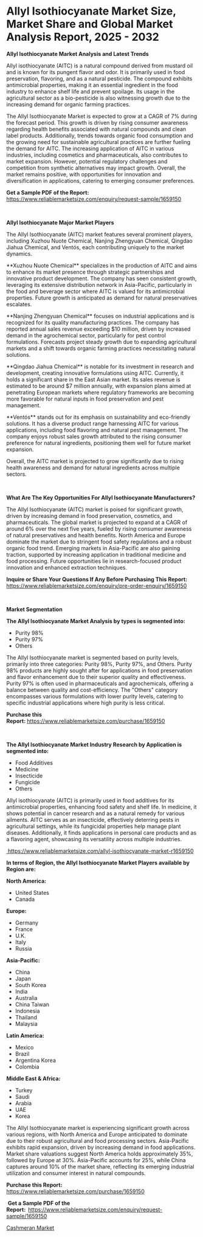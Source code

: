 <p><h1>Allyl Isothiocyanate Market Size, Market Share and Global Market Analysis Report, 2025 - 2032</h1></p><p><strong>Allyl Isothiocyanate Market Analysis and Latest Trends</strong></p>
<p><p>Allyl isothiocyanate (AITC) is a natural compound derived from mustard oil and is known for its pungent flavor and odor. It is primarily used in food preservation, flavoring, and as a natural pesticide. The compound exhibits antimicrobial properties, making it an essential ingredient in the food industry to enhance shelf life and prevent spoilage. Its usage in the agricultural sector as a bio-pesticide is also witnessing growth due to the increasing demand for organic farming practices. </p><p>The Allyl Isothiocyanate Market is expected to grow at a CAGR of 7% during the forecast period. This growth is driven by rising consumer awareness regarding health benefits associated with natural compounds and clean label products. Additionally, trends towards organic food consumption and the growing need for sustainable agricultural practices are further fueling the demand for AITC. The increasing application of AITC in various industries, including cosmetics and pharmaceuticals, also contributes to market expansion. However, potential regulatory challenges and competition from synthetic alternatives may impact growth. Overall, the market remains positive, with opportunities for innovation and diversification in applications, catering to emerging consumer preferences.</p></p>
<p><strong>Get a Sample PDF of the Report:&nbsp;</strong> <a href="https://www.reliablemarketsize.com/enquiry/request-sample/1659150?utm_campaign=3169&utm_medium=2&utm_source=Github&utm_content=ia&utm_term=31032025&utm_id=allyl-isothiocyanate">https://www.reliablemarketsize.com/enquiry/request-sample/1659150</a></p>
<p>&nbsp;</p>
<p><strong>Allyl Isothiocyanate Major Market Players</strong></p>
<p><p>The Allyl Isothiocyanate (AITC) market features several prominent players, including Xuzhou Nuote Chemical, Nanjing Zhengyuan Chemical, Qingdao Jiahua Chemical, and Ventós, each contributing uniquely to the market dynamics.</p><p>**Xuzhou Nuote Chemical** specializes in the production of AITC and aims to enhance its market presence through strategic partnerships and innovative product development. The company has seen consistent growth, leveraging its extensive distribution network in Asia-Pacific, particularly in the food and beverage sector where AITC is valued for its antimicrobial properties. Future growth is anticipated as demand for natural preservatives escalates.</p><p>**Nanjing Zhengyuan Chemical** focuses on industrial applications and is recognized for its quality manufacturing practices. The company has reported annual sales revenue exceeding $10 million, driven by increased demand in the agrochemical sector, particularly for pest control formulations. Forecasts project steady growth due to expanding agricultural markets and a shift towards organic farming practices necessitating natural solutions.</p><p>**Qingdao Jiahua Chemical** is notable for its investment in research and development, creating innovative formulations using AITC. Currently, it holds a significant share in the East Asian market. Its sales revenue is estimated to be around $7 million annually, with expansion plans aimed at penetrating European markets where regulatory frameworks are becoming more favorable for natural inputs in food preservation and pest management.</p><p>**Ventós** stands out for its emphasis on sustainability and eco-friendly solutions. It has a diverse product range harnessing AITC for various applications, including food flavoring and natural pest management. The company enjoys robust sales growth attributed to the rising consumer preference for natural ingredients, positioning them well for future market expansion.</p><p>Overall, the AITC market is projected to grow significantly due to rising health awareness and demand for natural ingredients across multiple sectors.</p></p>
<p>&nbsp;</p>
<p><strong>What Are The Key Opportunities For Allyl Isothiocyanate Manufacturers?</strong></p>
<p><p>The Allyl Isothiocyanate (AITC) market is poised for significant growth, driven by increasing demand in food preservation, cosmetics, and pharmaceuticals. The global market is projected to expand at a CAGR of around 6% over the next five years, fueled by rising consumer awareness of natural preservatives and health benefits. North America and Europe dominate the market due to stringent food safety regulations and a robust organic food trend. Emerging markets in Asia-Pacific are also gaining traction, supported by increasing application in traditional medicine and food processing. Future opportunities lie in research-focused product innovation and enhanced extraction techniques.</p></p>
<p><strong>Inquire or Share Your Questions If Any Before Purchasing This Report:</strong> <a href="https://www.reliablemarketsize.com/enquiry/pre-order-enquiry/1659150?utm_campaign=3169&utm_medium=2&utm_source=Github&utm_content=ia&utm_term=31032025&utm_id=allyl-isothiocyanate">https://www.reliablemarketsize.com/enquiry/pre-order-enquiry/1659150</a></p>
<p>&nbsp;</p>
<p><strong>Market Segmentation</strong></p>
<p><strong>The Allyl Isothiocyanate Market Analysis by types is segmented into:</strong></p>
<p><ul><li>Purity 98%</li><li>Purity 97%</li><li>Others</li></ul></p>
<p><p>The Allyl Isothiocyanate market is segmented based on purity levels, primarily into three categories: Purity 98%, Purity 97%, and Others. Purity 98% products are highly sought after for applications in food preservation and flavor enhancement due to their superior quality and effectiveness. Purity 97% is often used in pharmaceuticals and agrochemicals, offering a balance between quality and cost-efficiency. The "Others" category encompasses various formulations with lower purity levels, catering to specific industrial applications where high purity is less critical.</p></p>
<p><strong>Purchase this Report:&nbsp;</strong><a href="https://www.reliablemarketsize.com/purchase/1659150?utm_campaign=3169&utm_medium=2&utm_source=Github&utm_content=ia&utm_term=31032025&utm_id=allyl-isothiocyanate">https://www.reliablemarketsize.com/purchase/1659150</a></p>
<p>&nbsp;</p>
<p><strong>The Allyl Isothiocyanate Market Industry Research by Application is segmented into:</strong></p>
<p><ul><li>Food Additives</li><li>Medicine</li><li>Insecticide</li><li>Fungicide</li><li>Others</li></ul></p>
<p><p>Allyl isothiocyanate (AITC) is primarily used in food additives for its antimicrobial properties, enhancing food safety and shelf life. In medicine, it shows potential in cancer research and as a natural remedy for various ailments. AITC serves as an insecticide, effectively deterring pests in agricultural settings, while its fungicidal properties help manage plant diseases. Additionally, it finds applications in personal care products and as a flavoring agent, showcasing its versatility across multiple industries.</p></p>
<p><a href="https://www.reliablemarketsize.com/allyl-isothiocyanate-market-r1659150?utm_campaign=3169&utm_medium=2&utm_source=Github&utm_content=ia&utm_term=31032025&utm_id=allyl-isothiocyanate">&nbsp;https://www.reliablemarketsize.com/allyl-isothiocyanate-market-r1659150</a></p>
<p><strong>In terms of Region, the Allyl Isothiocyanate Market Players available by Region are:</strong></p>
<p>
    <p> <strong> North America: </strong>
        <ul>
            <li>United States</li>
            <li>Canada</li>
        </ul>
        </p> 
    <p> <strong> Europe: </strong>
        <ul>
            <li>Germany</li>
            <li>France</li>
            <li>U.K.</li>
            <li>Italy</li>
            <li>Russia</li>
        </ul>
        </p> 
    <p> <strong> Asia-Pacific: </strong>
        <ul>
            <li>China</li>
            <li>Japan</li>
            <li>South Korea</li>
            <li>India</li>
            <li>Australia</li>
            <li>China Taiwan</li>
            <li>Indonesia</li>
            <li>Thailand</li>
            <li>Malaysia</li>
        </ul>
        </p> 
    <p> <strong> Latin America: </strong>
        <ul>
            <li>Mexico</li>
            <li>Brazil</li>
            <li>Argentina Korea</li>
            <li>Colombia</li>
        </ul>
        </p> 
    <p> <strong> Middle East & Africa: </strong>
        <ul>
            <li>Turkey</li>
            <li>Saudi</li>
            <li>Arabia</li>
            <li>UAE</li>
            <li>Korea</li>
        </ul>
    </p>
    </p>
<p><p>The Allyl Isothiocyanate market is experiencing significant growth across various regions, with North America and Europe anticipated to dominate due to their robust agricultural and food processing sectors. Asia-Pacific exhibits rapid expansion, driven by increasing demand in food applications. Market share valuations suggest North America holds approximately 35%, followed by Europe at 30%. Asia-Pacific accounts for 25%, while China captures around 10% of the market share, reflecting its emerging industrial utilization and consumer interest in natural compounds.</p></p>
<p><strong>Purchase this Report: </strong><a href="https://www.reliablemarketsize.com/purchase/1659150?utm_campaign=3169&utm_medium=2&utm_source=Github&utm_content=ia&utm_term=31032025&utm_id=allyl-isothiocyanate">https://www.reliablemarketsize.com/purchase/1659150</a></p>
<p>&nbsp;<strong>Get a Sample PDF of the Report:&nbsp;&nbsp;</strong><a href="https://www.reliablemarketsize.com/enquiry/request-sample/1659150?utm_campaign=3169&utm_medium=2&utm_source=Github&utm_content=ia&utm_term=31032025&utm_id=allyl-isothiocyanate">https://www.reliablemarketsize.com/enquiry/request-sample/1659150</a></p>
<p><strong></strong></p>
<p><p><a href="https://github.com/lynlynyusay/Market-Research-Report-List-1/blob/main/cashmeran-market.md?utm_campaign=3169&utm_medium=2&utm_source=Github&utm_content=ia&utm_term=31032025&utm_id=allyl-isothiocyanate">Cashmeran Market</a></p></p>